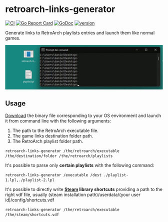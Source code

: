 # retroarch-links-generator

[![CI](https://github.com/memob0x/retroarch-links-generator/workflows/Go/badge.svg)](https://github.com/memob0x/retroarch-links-generator/actions?query=workflow%3AGo) [![Go Report Card](https://goreportcard.com/badge/github.com/memob0x/retroarch-links-generator)](https://goreportcard.com/report/github.com/memob0x/retroarch-links-generator) [![GoDoc](https://godoc.org/github.com/memob0x/retroarch-links-generator?status.svg)](http://godoc.org/github.com/memob0x/retroarch-links-generator) [![version](https://img.shields.io/github/v/tag/memob0x/retroarch-links-generator?label=version)](https://img.shields.io/github/v/tag/memob0x/retroarch-links-generator?label=version)

Generate links to RetroArch playlists entries and launch them like normal games.

![how-it-works](./docs/how-it-works.gif)

## Usage

[Download](https://github.com/memob0x/retroarch-links-generator/releases) the binary file corresponding to your OS environment and launch it from command line with the following arguments:

1. The path to the RetroArch executable file.
2. The game links destination folder path.
3. The RetroArch playlist folder path.

```console
retroarch-links-generator /the/retroarch/executable /the/destination/folder /the/retroarch/playlists
```

It's possible to parse only **certain playlists** with the following command:

```console
retroarch-links-generator /executable /dest ./playlist-1.lpl,./playlist-2.lpl
```

It's possible to directly write **[Steam](https://it.wikipedia.org/wiki/Steam_(informatica)) library shortcuts** providing a path to the right vdf file, usually (steam installation path)/userdata/(your user id)/config/shortcuts.vdf

```console
retroarch-links-generator /the/retroarch/executable /the/steam/shortcuts.vdf
```
